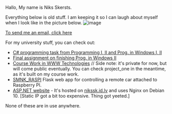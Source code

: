 Hallo,
My name is Niks Skersts.

Everything below is old stuff. I am keeping it so I can laugh about myself when I look like in the picture below.
![image](https://github.com/user-attachments/assets/c32627e9-c933-4126-9dbb-1d77394a23b9)

[To send me an email, click here](mailto:mail@nikssk.id.lv)

For my university stuff, you can check out:
- [C# programming task from Programming I, II and Prog. in Windows I, II](https://github.com/NiksSkersts/programming_tasks)
- [Final assignment on finishing Prog. in Windows II](https://github.com/NiksSkersts/programming_final_winforms)
- [Course Work in WWW Technologies](https://github.com/NiksSkersts/raftypoile) // Side note: it's private for now, but will come public eventually. You can check project_one in the meantime, as it's built on my course work.
- [SMNK_RASPI](https://github.com/NiksSkersts/SMNK_RASPI) Flask web app for controlling a remote car attached to Raspberry PI.
- [ASP.NET website](https://github.com/NiksSkersts/project_one) - It's hosted on [nikssk.id.lv](https://nikssk.id.lv/) and uses Nginx on Debian 10. [Static IP got a bit too expensive. Thing got yeeted.]

None of these are in use anywhere.
